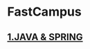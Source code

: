 # FastCampus

## [1.JAVA & SPRING][javaspringlink]

[javaspringlink]: https://github.com/kimhyeyun/FastCampus/tree/main/JavaSpring
